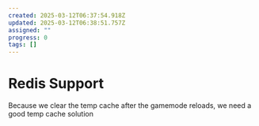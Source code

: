 ```yaml
---
created: 2025-03-12T06:37:54.918Z
updated: 2025-03-12T06:38:51.757Z
assigned: ""
progress: 0
tags: []
---
```


# Redis Support

Because we clear the temp cache after the gamemode reloads, we need a good temp cache solution
